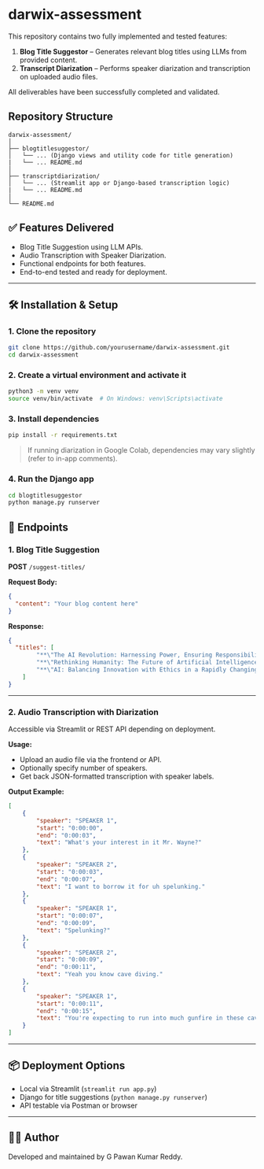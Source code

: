 # darwix-assessment

This repository contains two fully implemented and tested features:

1. **Blog Title Suggestor** – Generates relevant blog titles using LLMs from provided content.
2. **Transcript Diarization** – Performs speaker diarization and transcription on uploaded audio files.

All deliverables have been successfully completed and validated.

## Repository Structure

```
darwix-assessment/
│
├── blogtitlesuggestor/
│   └── ... (Django views and utility code for title generation)
|   └── ... README.md
│
├── transcriptdiarization/
│   └── ... (Streamlit app or Django-based transcription logic)
|   └── ... README.md
│
└── README.md
```

## ✅ Features Delivered

- Blog Title Suggestion using LLM APIs.
- Audio Transcription with Speaker Diarization.
- Functional endpoints for both features.
- End-to-end tested and ready for deployment.

---

## 🛠 Installation & Setup

### 1. Clone the repository

```bash
git clone https://github.com/yourusername/darwix-assessment.git
cd darwix-assessment
```

### 2. Create a virtual environment and activate it

```bash
python3 -m venv venv
source venv/bin/activate  # On Windows: venv\Scripts\activate
```

### 3. Install dependencies

```bash
pip install -r requirements.txt
```

> If running diarization in Google Colab, dependencies may vary slightly (refer to in-app comments).

### 4. Run the Django app

```bash
cd blogtitlesuggestor
python manage.py runserver
```

## 🚀 Endpoints

### 1. Blog Title Suggestion

**POST** `/suggest-titles/`

**Request Body:**
```json
{
  "content": "Your blog content here"
}
```

**Response:**
```json
{
  "titles": [
        "**\"The AI Revolution: Harnessing Power, Ensuring Responsibility\"**",
        "**\"Rethinking Humanity: The Future of Artificial Intelligence and Its Impact\"**",
        "**\"AI: Balancing Innovation with Ethics in a Rapidly Changing World\"**"
    ]
}
```

---

### 2. Audio Transcription with Diarization

Accessible via Streamlit or REST API depending on deployment.

**Usage:**

- Upload an audio file via the frontend or API.
- Optionally specify number of speakers.
- Get back JSON-formatted transcription with speaker labels.

**Output Example:**
```json
[
    {
        "speaker": "SPEAKER 1",
        "start": "0:00:00",
        "end": "0:00:03",
        "text": "What's your interest in it Mr. Wayne?"
    },
    {
        "speaker": "SPEAKER 2",
        "start": "0:00:03",
        "end": "0:00:07",
        "text": "I want to borrow it for uh spelunking."
    },
    {
        "speaker": "SPEAKER 1",
        "start": "0:00:07",
        "end": "0:00:09",
        "text": "Spelunking?"
    },
    {
        "speaker": "SPEAKER 2",
        "start": "0:00:09",
        "end": "0:00:11",
        "text": "Yeah you know cave diving."
    },
    {
        "speaker": "SPEAKER 1",
        "start": "0:00:11",
        "end": "0:00:15",
        "text": "You're expecting to run into much gunfire in these caves."
    }
]
```

---

## 📦 Deployment Options

- Local via Streamlit (`streamlit run app.py`)
- Django for title suggestions (`python manage.py runserver`)
- API testable via Postman or browser

---

## 👨‍💻 Author

Developed and maintained by G Pawan Kumar Reddy.
